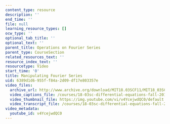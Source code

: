 ```yaml
---
content_type: resource
description: ''
end_time: ''
file: null
learning_resource_types: []
ocw_type: ''
optional_tab_title: ''
optional_text: ''
parent_title: Operations on Fourier Series
parent_type: CourseSection
related_resources_text: ''
resource_index_text: ''
resourcetype: Video
start_time: '0'
title: Manipulating Fourier Series
uid: 6389d1d6-955f-f84a-2d09-df17e803357e
video_files:
  archive_url: http://www.archive.org/download/MIT18.03SCF11/MIT18_03SC_110727_D3_300k.mp4
  video_captions_file: /courses/18-03sc-differential-equations-fall-2011/5a48d3d055945484845666d7c0fa56f0_v4YcejwdQC0.vtt
  video_thumbnail_file: https://img.youtube.com/vi/v4YcejwdQC0/default.jpg
  video_transcript_file: /courses/18-03sc-differential-equations-fall-2011/96d53a0f4bca9d919de81abd1f18da57_v4YcejwdQC0.pdf
video_metadata:
  youtube_id: v4YcejwdQC0
---
```

